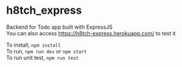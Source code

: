 # h8tch_express
Backend for Todo app built with ExpressJS    
You can also access https://h8tch-express.herokuapp.com/ to test it  
  
To install, `npm install`  
To run, `npm run dev` or `npm start`  
To run unit test, `npm run test`  
